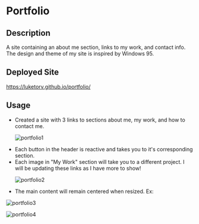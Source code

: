 # Portfolio
## Description
A site containing an about me section, links to my work, and contact info. The design and theme of my site is inspired by Windows 95.

## Deployed Site
https://luketorv.github.io/portfolio/
## Usage
<ul>
<li>
<a>Created a site with 3 links to sections about me, my work, and how to contact me.</a>
 
 ![portfolio1](https://user-images.githubusercontent.com/104324965/168904216-1ba4d193-7c1b-4926-be68-0b91167cb5de.jpg) 
  
</li>
<li>
<a>Each button in the header is reactive and takes you to it's corresponding section. </a>
</li>
<li>
<a>Each image in "My Work" section will take you to a different project. I will be updating these links as I have more to show!</a>
  
![portfolio2](https://user-images.githubusercontent.com/104324965/168904221-e6088100-273c-4606-b1ba-c2311a845252.jpg)
  
</li>
<li>
<a>The main content will remain centered when resized. Ex: </a>
</li>
  </ul>
  




![portfolio3](https://user-images.githubusercontent.com/104324965/168904223-3bde695e-b9ee-4405-a77f-7fc8d210c867.jpg)

![portfolio4](https://user-images.githubusercontent.com/104324965/168904225-132b8cc1-654c-4ed0-89da-8f56751ddd02.jpg)
